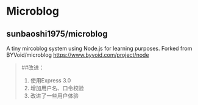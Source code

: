 Microblog
===================================================
sunbaoshi1975/microblog
-------------------------------------------------
A tiny mircoblog system using Node.js for learning purposes.
Forked from BYVoid/microblog
https://www.byvoid.com/project/node

> ##改进：
> 1. 使用Express 3.0
> 2. 增加用户名、口令校验
> 3. 改进了一些用户体验

